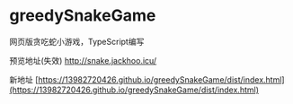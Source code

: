 # greedySnakeGame
网页版贪吃蛇小游戏，TypeScript编写

预览地址(失效)
http://snake.jackhoo.icu/ 

新地址
[https://13982720426.github.io/greedySnakeGame/dist/index.html](https://13982720426.github.io/greedySnakeGame/dist/index.html)

